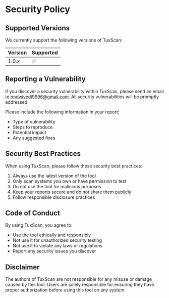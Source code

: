 # Security Policy

## Supported Versions

We currently support the following versions of TuxScan:

| Version | Supported          |
| ------- | ------------------ |
| 1.0.x   | :white_check_mark: |

## Reporting a Vulnerability

If you discover a security vulnerability within TuxScan, please send an email to nndwivedi9996@gmail.com. All security vulnerabilities will be promptly addressed.

Please include the following information in your report:
- Type of vulnerability
- Steps to reproduce
- Potential impact
- Any suggested fixes

## Security Best Practices

When using TuxScan, please follow these security best practices:

1. Always use the latest version of the tool
2. Only scan systems you own or have permission to test
3. Do not use the tool for malicious purposes
4. Keep your reports secure and do not share them publicly
5. Follow responsible disclosure practices

## Code of Conduct

By using TuxScan, you agree to:
- Use the tool ethically and responsibly
- Not use it for unauthorized security testing
- Not use it to violate any laws or regulations
- Report any security issues you discover

## Disclaimer

The authors of TuxScan are not responsible for any misuse or damage caused by this tool. Users are solely responsible for ensuring they have proper authorization before using this tool on any system. 
